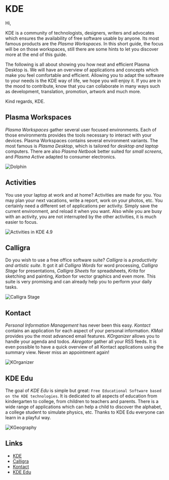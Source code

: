 # KDE

Hi,

KDE is a community of technologists, designers, writers and advocates which
ensures the availability of free software usable by anyone. Its most famous
products are the _Plasma Workspaces_. In this short guide, the focus will
be on those workspaces, still  there are some hints to let you discover more
at the end of this guide.

The following is all about showing you how neat and efficient Plasma Desktop
is. We will have an overview of applications and concepts which make you feel
comfortable and efficient. Allowing you to adapt the software to your needs
is the KDE way of life, we hope you will enjoy it. If you are in the mood to
contribute, know that you can collaborate in many ways such as development,
translation, promotion, artwork and much more.

Kind regards,
KDE.

## Plasma Workspaces

_Plasma Workspaces_ gather several user focused environments. Each of those
environments provides the tools necessary to interact with your devices.
Plasma Workspaces contains several environment variants. The most famous is
_Plasma Desktop_, which is tailored for _desktop and laptop_ computers. There
are also _Plasma Netbook_ better suited for _small screens_, and _Plasma
Active_ adapted to consumer electronics.

![Dolphin](https://raw.github.com/KINFOO/kde-booklet/master/images/workspaces/kde49-dolphin_.png "Browsing files with Dolphin")

## Activities

You use your laptop at work and at home? Activities are made for you.
You may plan your next vacations, write a report, work on your photos, etc.
You certainly need a different set of applications per activity. Simply save
the current environment, and reload it when you want. Also while you are busy
with an activity, you are not interrupted by the other activities, it is
much easier to focus.

![Activities in KDE 4.9](https://raw.github.com/KINFOO/kde-booklet/master/images/workspaces/kde49-link-files-to-activities-cropped.png "Defining an activity")

## Calligra

Do you wish to use a free office software suite? _Calligra_ is a _productivity
and artistic suite_. It got it all _Calligra Words_ for word processing,
_Calligra Stage_ for presentations, _Calligra Sheets_ for spreadsheets, _Krita_
for sketching and painting, _Karbon_ for vector graphics and even more. This
suite is very promising and can already help you to perform your daily tasks.

![Calligra Stage](https://raw.github.com/KINFOO/kde-booklet/master/images/calligra/stage.png "A presentation with Calligra Stage")

## Kontact

_Personal Information Management_ has never been this easy. _Kontact_ contains
an application for each aspect of your personal information. _KMail_ provides
you the most advanced email features. _KOrganizer_ allows you to handle your
agenda and todos. _Akregator_ gather all your RSS feeds. It is even possible
to have a quick overview of all Kontact applications using the summary view.
Never miss an appointment again!

![KOrganizer](https://raw.github.com/KINFOO/kde-booklet/master/images/kontact/korganizer.png "KOrganizer in action")

## KDE Edu

The goal of _KDE Edu_ is simple but great: `Free Educational Software based on
the KDE technologies`. It is dedicated to all aspects of education from
kindergarten to college, from children to teachers and parents. There is a wide
range of applications which can help a child to discover the alphabet, a
college student to simulate physics, etc. Thanks to KDE Edu everyone can learn
in a playful way.

![KGeography](https://raw.github.com/KINFOO/kde-booklet/master/images/kdeedu/kgeography.png "Learn geography")

## Links

* [KDE](http://www.kde.org)
* [Calligra](http://www.calligra.org)
* [Kontact](http://userbase.kde.org/Kontact)
* [KDE Edu](http://edu.kde.org)
